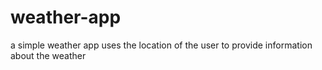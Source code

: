 # weather-app
a simple weather app uses the location of the user to provide information about the weather
